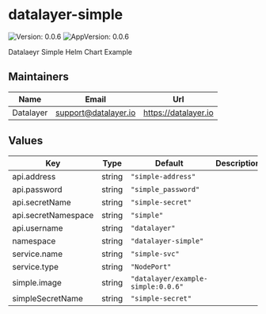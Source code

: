 # datalayer-simple

![Version: 0.0.6](https://img.shields.io/badge/Version-0.0.6-informational?style=flat-square) ![AppVersion: 0.0.6](https://img.shields.io/badge/AppVersion-0.0.6-informational?style=flat-square)

Datalaeyr Simple Helm Chart Example

## Maintainers

| Name | Email | Url |
| ---- | ------ | --- |
| Datalayer | <support@datalayer.io> | <https://datalayer.io> |

## Values

| Key | Type | Default | Description |
|-----|------|---------|-------------|
| api.address | string | `"simple-address"` |  |
| api.password | string | `"simple_password"` |  |
| api.secretName | string | `"simple-secret"` |  |
| api.secretNamespace | string | `"simple"` |  |
| api.username | string | `"datalayer"` |  |
| namespace | string | `"datalayer-simple"` |  |
| service.name | string | `"simple-svc"` |  |
| service.type | string | `"NodePort"` |  |
| simple.image | string | `"datalayer/example-simple:0.0.6"` |  |
| simpleSecretName | string | `"simple-secret"` |  |

